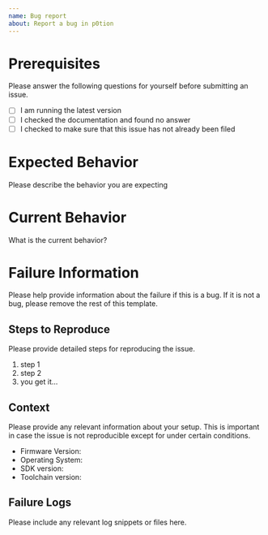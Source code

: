 ```yaml
---
name: Bug report
about: Report a bug in p0tion
---
```


# Prerequisites

Please answer the following questions for yourself before submitting an issue.

-   [ ] I am running the latest version
-   [ ] I checked the documentation and found no answer
-   [ ] I checked to make sure that this issue has not already been filed

# Expected Behavior

Please describe the behavior you are expecting

# Current Behavior

What is the current behavior?

# Failure Information

Please help provide information about the failure if this is a bug. If it is not a bug, please remove the rest of this template.

## Steps to Reproduce

Please provide detailed steps for reproducing the issue.

1. step 1
2. step 2
3. you get it...

## Context

Please provide any relevant information about your setup. This is important in case the issue is not reproducible except for under certain conditions.

-   Firmware Version:
-   Operating System:
-   SDK version:
-   Toolchain version:

## Failure Logs

Please include any relevant log snippets or files here.
